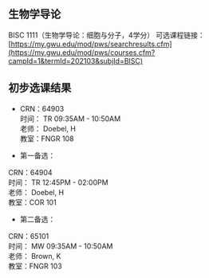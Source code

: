 ## 生物学导论
BISC 1111（生物学导论：细胞与分子，4学分）
可选课程链接：  
[https://my.gwu.edu/mod/pws/searchresults.cfm](https://my.gwu.edu/mod/pws/courses.cfm?campId=1&termId=202103&subjId=BISC)  
  
## 初步选课结果
- CRN：64903  
时间： TR 09:35AM - 10:50AM  
老师： Doebel, H  
教室：FNGR 108  

- 第一备选： 
  
CRN：64904  
时间： TR 12:45PM - 02:00PM  
老师： Doebel, H  
教室：COR 101  

- 第二备选：
  
CRN：65101  
时间： MW 09:35AM - 10:50AM  
老师： Brown, K  
教室：FNGR 103  
